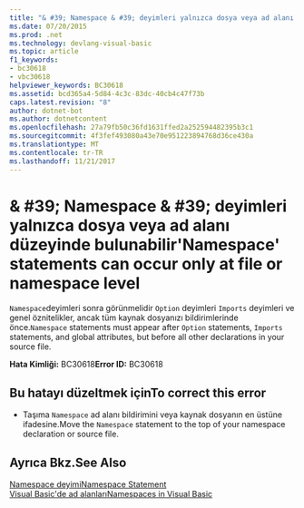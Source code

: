 ```yaml
---
title: "& #39; Namespace & #39; deyimleri yalnızca dosya veya ad alanı düzeyinde bulunabilir"
ms.date: 07/20/2015
ms.prod: .net
ms.technology: devlang-visual-basic
ms.topic: article
f1_keywords:
- bc30618
- vbc30618
helpviewer_keywords: BC30618
ms.assetid: bcd365a4-5d84-4c3c-83dc-40cb4c47f73b
caps.latest.revision: "8"
author: dotnet-bot
ms.author: dotnetcontent
ms.openlocfilehash: 27a79fb50c36fd1631ffed2a252594482395b3c1
ms.sourcegitcommit: 4f3fef493080a43e70e951223894768d36ce430a
ms.translationtype: MT
ms.contentlocale: tr-TR
ms.lasthandoff: 11/21/2017
---
```

# <a name="39namespace39-statements-can-occur-only-at-file-or-namespace-level"></a><span data-ttu-id="8c926-102">& #39; Namespace & #39; deyimleri yalnızca dosya veya ad alanı düzeyinde bulunabilir</span><span class="sxs-lookup"><span data-stu-id="8c926-102">&#39;Namespace&#39; statements can occur only at file or namespace level</span></span>
<span data-ttu-id="8c926-103">`Namespace`deyimleri sonra görünmelidir `Option` deyimleri `Imports` deyimleri ve genel öznitelikler, ancak tüm kaynak dosyanızı bildirimlerinde önce.</span><span class="sxs-lookup"><span data-stu-id="8c926-103">`Namespace` statements must appear after `Option` statements, `Imports` statements, and global attributes, but before all other declarations in your source file.</span></span>  
  
 <span data-ttu-id="8c926-104">**Hata Kimliği:** BC30618</span><span class="sxs-lookup"><span data-stu-id="8c926-104">**Error ID:** BC30618</span></span>  
  
## <a name="to-correct-this-error"></a><span data-ttu-id="8c926-105">Bu hatayı düzeltmek için</span><span class="sxs-lookup"><span data-stu-id="8c926-105">To correct this error</span></span>  
  
-   <span data-ttu-id="8c926-106">Taşıma `Namespace` ad alanı bildirimini veya kaynak dosyanın en üstüne ifadesine.</span><span class="sxs-lookup"><span data-stu-id="8c926-106">Move the `Namespace` statement to the top of your namespace declaration or source file.</span></span>  
  
## <a name="see-also"></a><span data-ttu-id="8c926-107">Ayrıca Bkz.</span><span class="sxs-lookup"><span data-stu-id="8c926-107">See Also</span></span>  
 [<span data-ttu-id="8c926-108">Namespace deyimi</span><span class="sxs-lookup"><span data-stu-id="8c926-108">Namespace Statement</span></span>](../../visual-basic/language-reference/statements/namespace-statement.md)  
 [<span data-ttu-id="8c926-109">Visual Basic'de ad alanları</span><span class="sxs-lookup"><span data-stu-id="8c926-109">Namespaces in Visual Basic</span></span>](../../visual-basic/programming-guide/program-structure/namespaces.md)
